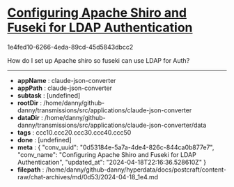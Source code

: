 # [Configuring Apache Shiro and Fuseki for LDAP Authentication](https://claude.ai/chat/0d53184e-5a7a-4de4-826c-844ca0b877e7)

1e4fed10-6266-4eda-89cd-45d5843dbcc2

How do I set up Apache shiro so fuseki can use LDAP for Auth?

---

* **appName** : claude-json-converter
* **appPath** : claude-json-converter
* **subtask** : [undefined]
* **rootDir** : /home/danny/github-danny/transmissions/src/applications/claude-json-converter
* **dataDir** : /home/danny/github-danny/transmissions/src/applications/claude-json-converter/data
* **tags** : ccc10.ccc20.ccc30.ccc40.ccc50
* **done** : [undefined]
* **meta** : {
  "conv_uuid": "0d53184e-5a7a-4de4-826c-844ca0b877e7",
  "conv_name": "Configuring Apache Shiro and Fuseki for LDAP Authentication",
  "updated_at": "2024-04-18T22:16:36.528610Z"
}
* **filepath** : /home/danny/github-danny/hyperdata/docs/postcraft/content-raw/chat-archives/md/0d53/2024-04-18_1e4.md